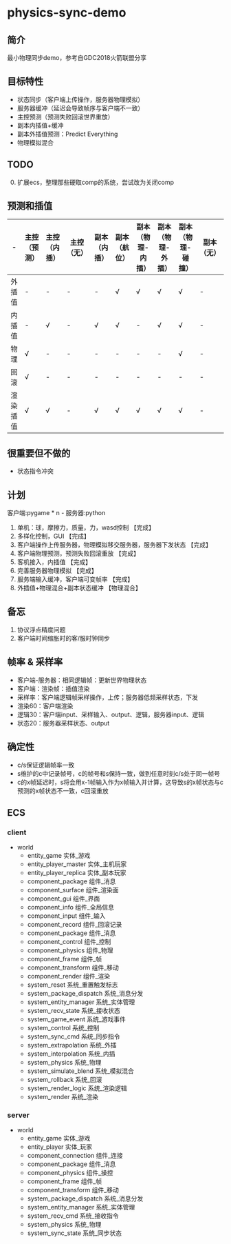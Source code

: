 # physics-sync-demo

## 简介
最小物理同步demo，参考自GDC2018火箭联盟分享

## 目标特性
- 状态同步（客户端上传操作，服务器物理模拟）
- 服务器缓冲（延迟会导致帧序与客户端不一致）
- 主控预测（预测失败回滚世界重放）
- 副本内插值+缓冲
- 副本外插值预测：Predict Everything
- 物理模拟混合

## TODO
0. 扩展ecs，整理那些硬取comp的系统，尝试改为关闭comp

## 预测和插值
|-      |主控（预测）|主控（内插）|主控（无）|副本（内插）|副本（航位）|副本（物理-内插）|副本（物理-外插）|副本（物理-碰撞）|副本（无）|
|----   |----      |----      |----    |----      |----     |----          |----          |----          |----    |
|外插值  |-         |-         |-       |-         |√         |√            |√             |√             |-       |
|内插值  |-         |√         |-       |√         |√         |-            |√             |√             |-       |
|物理   |√          |-        |-        |-        |-         |-             |-             |√             |-       |
|回滚   |√          |-        |-        |-        |-         |-             |-             |-             |-       |
|渲染插值|√          |√        |-        |√        |√         |√             |√             |√             |-       |

## 很重要但不做的
- 状态指令冲突

## 计划
客户端:pygame * n - 服务器:python
1. 单机：球，摩擦力，质量，力，wasd控制 【完成】
2. 多样化控制，GUI 【完成】
3. 客户端操作上传服务器，物理模拟移交服务器，服务器下发状态 【完成】
4. 客户端物理预测，预测失败回滚重放 【完成】
5. 客机接入，内插值 【完成】
6. 完善服务器物理模拟 【完成】
7. 服务端输入缓冲，客户端可变帧率 【完成】
8. 外插值+物理混合+副本状态缓冲 【物理混合】

## 备忘
1. 协议浮点精度问题
2. 客户端时间缩胀时的客/服时钟同步

## 帧率 & 采样率
- 客户端-服务器：相同逻辑帧：更新世界物理状态
- 客户端：渲染帧：插值渲染
- 采样率：客户端逻辑帧采样操作，上传；服务器低频采样状态，下发
- 渲染60：客户端渲染
- 逻辑30：客户端input、采样输入、output、逻辑，服务器input、逻辑
- 状态20：服务器采样状态、output

## 确定性
- c/s保证逻辑帧率一致
- s维护的c中记录帧号，c的帧号和s保持一致，做到任意时刻c/s处于同一帧号
- c的x帧延迟时，s将会用x-1帧输入作为x帧输入并计算，这导致s的x帧状态与c预测的x帧状态不一致，c回滚重放

## ECS
### client
- world
  - entity_game 实体_游戏
  - entity_player_master 实体_主机玩家
  - entity_player_replica 实体_副本玩家
  - component_package 组件_消息
  - component_surface 组件_渲染面
  - component_gui 组件_界面
  - component_info 组件_全局信息
  - component_input 组件_输入
  - component_record 组件_回滚记录
  - component_package 组件_消息
  - component_control 组件_控制
  - component_physics 组件_物理
  - component_frame 组件_帧
  - component_transform 组件_移动
  - component_render 组件_渲染
  - system_reset 系统_重置触发标志
  - system_package_dispatch 系统_消息分发
  - system_entity_manager 系统_实体管理
  - system_recv_state 系统_接收状态
  - system_game_event 系统_游戏事件
  - system_control 系统_控制
  - system_sync_cmd 系统_同步指令
  - system_extrapolation 系统_外插
  - system_interpolation 系统_内插
  - system_physics 系统_物理
  - system_simulate_blend 系统_模拟混合
  - system_rollback 系统_回滚
  - system_render_logic 系统_渲染逻辑
  - system_render 系统_渲染

### server
- world
  - entity_game 实体_游戏
  - entity_player 实体_玩家
  - component_connection 组件_连接
  - component_package 组件_消息
  - component_physics 组件_操控
  - component_frame 组件_帧
  - component_transform 组件_移动
  - system_package_dispatch 系统_消息分发
  - system_entity_manager 系统_实体管理
  - system_recv_cmd 系统_接收指令
  - system_physics 系统_物理
  - system_sync_state 系统_同步状态
